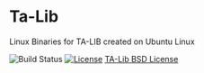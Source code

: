 # Ta-Lib

Linux Binaries for TA-LIB created on Ubuntu Linux

![Build Status](https://github.com/vinayski/talib/workflows/C/C++%20CI/badge.svg)
[![License](https://img.shields.io/badge/License-BSD%203--Clause-blue.svg)](https://opensource.org/licenses/BSD-3-Clause)
[TA-Lib BSD License](www.ta-lib.org)
